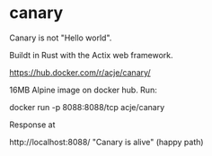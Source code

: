 # canary

Canary is not "Hello world".

Buildt in Rust with the Actix web framework.

https://hub.docker.com/r/acje/canary/

16MB Alpine image on docker hub.
Run:

docker run -p 8088:8088/tcp acje/canary

Response at

http://localhost:8088/  "Canary is alive" (happy path)
